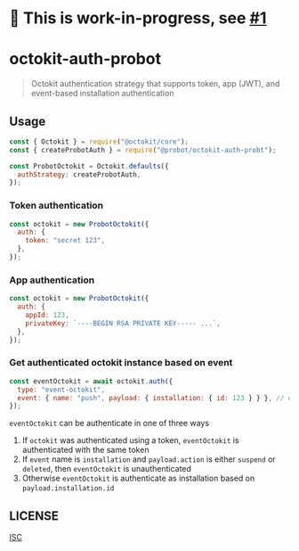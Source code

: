 # 🚧 This is work-in-progress, see [#1](https://github.com/probot/octokit-auth-probot/pull/1)

# octokit-auth-probot

> Octokit authentication strategy that supports token, app (JWT), and event-based installation authentication

## Usage

```js
const { Octokit } = require("@octokit/core");
const { createProbotAuth } = require("@probot/octokit-auth-probt");

const ProbotOctokit = Octokit.defaults({
  authStrategy: createProbotAuth,
});
```

### Token authentication

```js
const octokit = new ProbotOctokit({
  auth: {
    token: "secret 123",
  },
});
```

### App authentication

```js
const octokit = new ProbotOctokit({
  auth: {
    appId: 123,
    privateKey: `----BEGIN RSA PRIVATE KEY----- ...`,
  },
});
```

### Get authenticated octokit instance based on event

```js
const eventOctokit = await octokit.auth({
  type: "event-octokit",
  event: { name: "push", payload: { installation: { id: 123 } } }, // event payload
});
```

`eventOctokit` can be authenticate in one of three ways

1. If `octokit` was authenticated using a token, `eventOctokit` is authenticated with the same token
2. If `event` name is `installation` and `payload.action` is either `suspend` or `deleted`, then `eventOctokit` is unauthenticated
3. Otherwise `eventOctokit` is authenticate as installation based on `payload.installation.id`

## LICENSE

[ISC](LICENSE)
